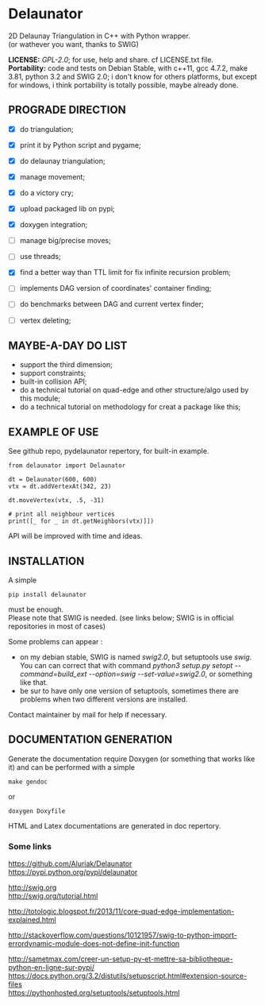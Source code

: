 # Delaunator
2D Delaunay Triangulation in C++ with Python wrapper.  
(or wathever you want, thanks to SWIG)   
  
__LICENSE:__ _GPL-2.0_; for use, help and share. cf LICENSE.txt file.  
__Portability:__ code and tests on Debian Stable, with c++11, gcc 4.7.2, make 3.81, python 3.2 and SWIG 2.0; i don't know for others platforms, but except for windows, i think portability is totally possible, maybe already done. 


  

## PROGRADE DIRECTION
- [x] do triangulation; 
- [x] print it by Python script and pygame; 
- [x] do delaunay triangulation; 
- [x] manage movement;  
- [x] do a victory cry;  
- [x] upload packaged lib on pypi;  
- [x] doxygen integration;
- [ ] manage big/precise moves;  
- [ ] use threads;  
- [x] find a better way than TTL limit for fix infinite recursion problem;  
- [ ] implements DAG version of coordinates' container finding;  
- [ ] do benchmarks between DAG and current vertex finder;  
- [ ] vertex deleting;  


## MAYBE-A-DAY DO LIST
- support the third dimension;  
- support constraints;
- built-in collision API;
- do a technical tutorial on quad-edge and other structure/algo used by this module;  
- do a technical tutorial on methodology for creat a package like this;  




## EXAMPLE OF USE
See github repo, pydelaunator repertory, for built-in example.

    from delaunator import Delaunator

    dt = Delaunator(600, 600)
    vtx = dt.addVertexAt(342, 23)

    dt.moveVertex(vtx, .5, -31)
    
    # print all neighbour vertices
    print([_ for _ in dt.getNeighbors(vtx)]])

API will be improved with time and ideas.





## INSTALLATION
A simple
    
    pip install delaunator  

must be enough.  
Please note that SWIG is needed. (see links below; SWIG is in official repositories in most of cases)  

Some problems can appear : 
- on my debian stable, SWIG is named *swig2.0*, but setuptools use *swig*. You can can correct that with command *python3 setup.py setopt --command=build_ext --option=swig --set-value=swig2.0*, or something like that.  
- be sur to have only one version of setuptools, sometimes there are problems when two different versions are installed.  

Contact maintainer by mail for help if necessary.






## DOCUMENTATION GENERATION
Generate the documentation require Doxygen (or something that works like it) and can be performed with a simple

    make gendoc

or 

    doxygen Doxyfile

HTML and Latex documentations are generated in doc repertory.  




### Some links
https://github.com/Aluriak/Delaunator
https://pypi.python.org/pypi/delaunator

http://swig.org    
http://swig.org/tutorial.html  

http://totologic.blogspot.fr/2013/11/core-quad-edge-implementation-explained.html

http://stackoverflow.com/questions/10121957/swig-to-python-import-errordynamic-module-does-not-define-init-function  

http://sametmax.com/creer-un-setup-py-et-mettre-sa-bibliotheque-python-en-ligne-sur-pypi/  
https://docs.python.org/3.2/distutils/setupscript.html#extension-source-files  
https://pythonhosted.org/setuptools/setuptools.html  

